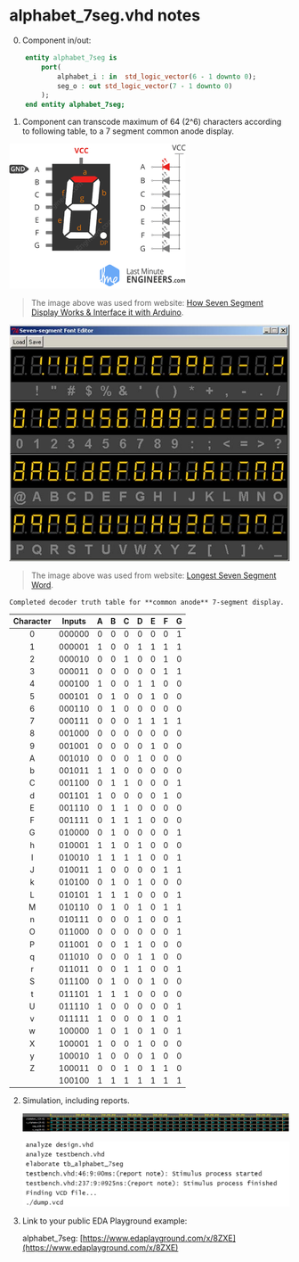 # alphabet_7seg.vhd notes

0.  Component in/out:

```vhdl
    entity alphabet_7seg is
        port(
            alphabet_i : in  std_logic_vector(6 - 1 downto 0);
            seg_o : out std_logic_vector(7 - 1 downto 0)
        );
    end entity alphabet_7seg;
```
1.  Component can transcode maximum of 64 (2^6) characters according to following table, to a 7 segment common anode display.

   ![7seg_commonAnode_display](../images/Common-Anode-7-Segment-Display-Internal-Working.gif)
   > The image above was used from website: [How Seven Segment Display Works & Interface it with Arduino](https://lastminuteengineers.com/seven-segment-arduino-tutorial/).
   >

   ![Used_font](../images/7-seg-Alphabet.jpg)
   > The image above was used from website: [Longest Seven Segment Word](https://codegolf.stackexchange.com/questions/173837/longest-seven-segment-word).
   >

    Completed decoder truth table for **common anode** 7-segment display.

   | **Character** | **Inputs** | **A** | **B** | **C** | **D** | **E** | **F** | **G** |
   | :-: | :-: | :-: | :-: | :-: | :-: | :-: | :-: | :-: |
   | 0 | 000000 | 0 | 0 | 0 | 0 | 0 | 0 | 1 |
   | 1 | 000001 | 1 | 0 | 0 | 1 | 1 | 1 | 1 |
   | 2 | 000010 | 0 | 0 | 1 | 0 | 0 | 1 | 0 |
   | 3 | 000011 | 0 | 0 | 0 | 0 | 0 | 1 | 1 |
   | 4 | 000100 | 1 | 0 | 0 | 1 | 1 | 0 | 0 |
   | 5 | 000101 | 0 | 1 | 0 | 0 | 1 | 0 | 0 |
   | 6 | 000110 | 0 | 1 | 0 | 0 | 0 | 0 | 0 |
   | 7 | 000111 | 0 | 0 | 0 | 1 | 1 | 1 | 1 |
   | 8 | 001000 | 0 | 0 | 0 | 0 | 0 | 0 | 0 |
   | 9 | 001001 | 0 | 0 | 0 | 0 | 1 | 0 | 0 |
   | A | 001010 | 0 | 0 | 0 | 1 | 0 | 0 | 0 |
   | b | 001011 | 1 | 1 | 0 | 0 | 0 | 0 | 0 |
   | C | 001100 | 0 | 1 | 1 | 0 | 0 | 0 | 1 |
   | d | 001101 | 1 | 0 | 0 | 0 | 0 | 1 | 0 |
   | E | 001110 | 0 | 1 | 1 | 0 | 0 | 0 | 0 |
   | F | 001111 | 0 | 1 | 1 | 1 | 0 | 0 | 0 |
   | G | 010000 | 0 | 1 | 0 | 0 | 0 | 0 | 1 |
   | h | 010001 | 1 | 1 | 0 | 1 | 0 | 0 | 0 |
   | I | 010010 | 1 | 1 | 1 | 1 | 0 | 0 | 1 |
   | J | 010011 | 1 | 0 | 0 | 0 | 0 | 1 | 1 |
   | k | 010100 | 0 | 1 | 0 | 1 | 0 | 0 | 0 |
   | L | 010101 | 1 | 1 | 1 | 0 | 0 | 0 | 1 |
   | M | 010110 | 0 | 1 | 0 | 1 | 0 | 1 | 1 |
   | n | 010111 | 0 | 0 | 0 | 1 | 0 | 0 | 1 |
   | O | 011000 | 0 | 0 | 0 | 0 | 0 | 0 | 1 |
   | P | 011001 | 0 | 0 | 1 | 1 | 0 | 0 | 0 |
   | q | 011010 | 0 | 0 | 0 | 1 | 1 | 0 | 0 |
   | r | 011011 | 0 | 0 | 1 | 1 | 0 | 0 | 1 |
   | S | 011100 | 0 | 1 | 0 | 0 | 1 | 0 | 0 |
   | t | 011101 | 1 | 1 | 1 | 0 | 0 | 0 | 0 |
   | U | 011110 | 1 | 0 | 0 | 0 | 0 | 0 | 1 |
   | v | 011111 | 1 | 0 | 0 | 0 | 1 | 0 | 1 |
   | w | 100000 | 1 | 0 | 1 | 0 | 1 | 0 | 1 |
   | X | 100001 | 1 | 0 | 0 | 1 | 0 | 0 | 0 |
   | y | 100010 | 1 | 0 | 0 | 0 | 1 | 0 | 0 |
   | Z | 100011 | 0 | 0 | 1 | 0 | 1 | 1 | 0 |
   |   | 100100 | 1 | 1 | 1 | 1 | 1 | 1 | 1 |

2. Simulation, including reports.

   ![Simulation screenshot](../images/alphabet_7seg_simulation.png)
   
   ![Test console screenshot](../images/alphabet_7seg_simulation_console.png)

3. Link to your public EDA Playground example:

   alphabet_7seg: [https://www.edaplayground.com/x/8ZXE](https://www.edaplayground.com/x/8ZXE)
